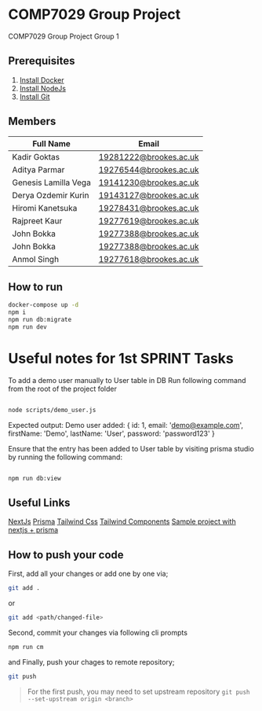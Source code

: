 # COMP7029 Group Project

COMP7029 Group Project Group 1

## Prerequisites

1. [Install Docker](https://www.docker.com/products/docker-desktop/)
2. [Install NodeJs](https://nodejs.org/en/download)
3. [Install Git](https://git-scm.com/downloads)

## Members

| Full Name | Email |
| --- | --- |
| Kadir Goktas | <19281222@brookes.ac.uk> |
| Aditya Parmar | <19276544@brookes.ac.uk> |
| Genesis Lamilla Vega | <19141230@brookes.ac.uk> |
| Derya Ozdemir Kurin | <19143127@brookes.ac.uk> |
| Hiromi Kanetsuka | <19278431@brookes.ac.uk> |
| Rajpreet Kaur | <19277619@brookes.ac.uk> |
| John Bokka | <19277388@brookes.ac.uk> |
| John Bokka | <19277388@brookes.ac.uk> |
| Anmol Singh | <19277618@brookes.ac.uk> |

## How to run

```bash
docker-compose up -d
npm i
npm run db:migrate
npm run dev

```

# Useful notes for 1st SPRINT Tasks

To add a demo user manually to User table in DB
Run following command from the root of the project folder 

```bash

node scripts/demo_user.js
```

Expected output:
Demo user added: {
  id: 1,
  email: 'demo@example.com',
  firstName: 'Demo',
  lastName: 'User',
  password: 'password123'
}

Ensure that the entry has been added to User table by visiting prisma studio by running the following command:

```bash

npm run db:view 
```




## Useful Links

[NextJs](https://nextjs.org/)
[Prisma](https://www.prisma.io/)
[Tailwind Css](https://tailwindcss.com/)
[Tailwind Components](https://tailwindui.com/components/#product-application-ui)
[Sample project with nextjs + prisma](https://vercel.com/guides/nextjs-prisma-postgres)

## How to push your code

First, add all your changes or add one by one via;

```sh
git add .
```

or

```sh
git add <path/changed-file>
```

Second, commit your changes via following cli prompts

```sh
npm run cm
```

and Finally, push your chages to remote repository;

```sh
git push
```

> For the first push, you may need to set upstream repository `git push --set-upstream origin <branch>`



